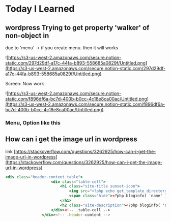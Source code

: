 # Today I Learned

## wordpress Trying to get property 'walker' of non-object in
due to 'menu' → if you create menu. then it will works

![https://s3-us-west-2.amazonaws.com/secure.notion-static.com/297d29df-a17c-44fa-b893-558685a0829f/Untitled.png](https://s3-us-west-2.amazonaws.com/secure.notion-static.com/297d29df-a17c-44fa-b893-558685a0829f/Untitled.png)

Screen: Now work 

![https://s3-us-west-2.amazonaws.com/secure.notion-static.com/f896df6a-bc7d-400b-b0cc-4c18e8ca00ac/Untitled.png](https://s3-us-west-2.amazonaws.com/secure.notion-static.com/f896df6a-bc7d-400b-b0cc-4c18e8ca00ac/Untitled.png)

### Menu, Option like this

## How can i get the image url in wordpress
link [https://stackoverflow.com/questions/3262925/how-can-i-get-the-image-url-in-wordpress](https://stackoverflow.com/questions/3262925/how-can-i-get-the-image-url-in-wordpress) 

```jsx
<div class="header-content table">
					<div class="table-cell">
						<h1 class="site-title sunset-icon">
							<img src="<?php echo get_template_directory_uri(); ?>/img/logo-black.png" />
							<span class="hide"><?php bloginfo( 'name' ); ?></span>
						</h1>
						<h2 class="site-description"><?php bloginfo( 'description' ); ?></h2>
					</div><!-- .table-cell -->
				</div><!-- .header-content -->
```

